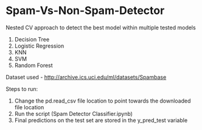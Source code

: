 # Spam-Vs-Non-Spam-Detector
Nested CV approach to detect the best model within multiple tested models 
1. Decision Tree
2. Logistic Regression
3. KNN 
4. SVM
5. Random Forest

Dataset used - http://archive.ics.uci.edu/ml/datasets/Spambase

Steps to run:
1. Change the pd.read_csv file location to point towards the downloaded file location
2. Run the script (Spam Detector Classifier.ipynb)
3. Final predictions on the test set are stored in the y_pred_test variable
